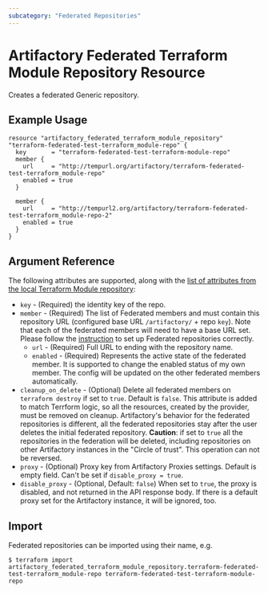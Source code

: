 ```yaml
---
subcategory: "Federated Repositories"
---
```

# Artifactory Federated Terraform Module Repository Resource

Creates a federated Generic repository.

## Example Usage

```hcl
resource "artifactory_federated_terraform_module_repository" "terraform-federated-test-terraform_module-repo" {
  key       = "terraform-federated-test-terraform-module-repo"
  member {
    url     = "http://tempurl.org/artifactory/terraform-federated-test-terraform_module-repo"
    enabled = true
  }

  member {
    url     = "http://tempurl2.org/artifactory/terraform-federated-test-terraform_module-repo-2"
    enabled = true
  }
}
```

## Argument Reference

The following attributes are supported, along with the [list of attributes from the local Terraform Module repository](local_terraform_module_repository.md):

* `key` - (Required) the identity key of the repo.
* `member` - (Required) The list of Federated members and must contain this repository URL (configured base URL
  `/artifactory/` + repo `key`). Note that each of the federated members will need to have a base URL set.
  Please follow the [instruction](https://www.jfrog.com/confluence/display/JFROG/Working+with+Federated+Repositories#WorkingwithFederatedRepositories-SettingUpaFederatedRepository)
  to set up Federated repositories correctly.
  * `url` - (Required) Full URL to ending with the repository name.
  * `enabled` - (Required) Represents the active state of the federated member. It is supported to change the enabled
    status of my own member. The config will be updated on the other federated members automatically.
* `cleanup_on_delete` - (Optional) Delete all federated members on `terraform destroy` if set to `true`. Default is `false`. This attribute is added to match Terrform logic, so all the resources, created by the provider, must be removed on cleanup. Artifactory's behavior for the federated repositories is different, all the federated repositories stay after the user deletes the initial federated repository. **Caution**: if set to `true` all the repositories in the federation will be deleted, including repositories on other Artifactory instances in the "Circle of trust". This operation can not be reversed.
* `proxy` - (Optional) Proxy key from Artifactory Proxies settings. Default is empty field. Can't be set if `disable_proxy = true`.
* `disable_proxy` - (Optional, Default: `false`) When set to `true`, the proxy is disabled, and not returned in the API response body. If there is a default proxy set for the Artifactory instance, it will be ignored, too.

## Import

Federated repositories can be imported using their name, e.g.
```
$ terraform import artifactory_federated_terraform_module_repository.terraform-federated-test-terraform_module-repo terraform-federated-test-terraform-module-repo
```
